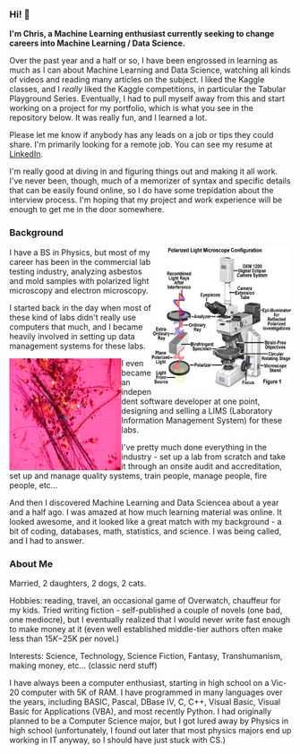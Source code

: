 ### Hi! 👋


**I'm Chris, a Machine Learning enthusiast currently seeking to change careers into Machine Learning / Data Science.**

Over the past year and a half or so, I have been engrossed in learning as much as I can about Machine Learning and Data Science, watching  all kinds of videos and reading many articles on the subject. I liked the Kaggle classes, and I *really* liked the Kaggle competitions, in particular the Tabular Playground Series. Eventually, I had to pull myself away from this and start working on a project for my portfolio, which is what you see in the repository below. It was really fun, and I learned a lot.

Please let me know if anybody has any leads on a job or tips they could share. I'm primarily looking for a remote job. You can see my resume at [LinkedIn](https://www.linkedin.com/in/chris-munch/).

I'm really good at diving in and figuring things out and making it all work. I've never been, though, much of a memorizer of syntax and specific details that can be easily found online, so I do have some trepidation about the interview process. I'm hoping that my project and work experience will be enough to get me in the door somewhere.

### Background

<img align="right"  width="250" height="250" src="./assets/plm-microscope.jpg">

I have a BS in Physics, but most of my career has been in the commercial lab testing industry, analyzing asbestos and mold samples with polarized light microscopy and electron microscopy. 

I started back in the day when most of these kind of labs didn't really use computers that much, and I became heavily involved in setting up data management systems for these labs. 

<img align="left"  width="200" height="200" src="./assets/plm-image.jpg">

I even became an independent software developer at one point, designing and selling a LIMS (Laboratory Information Management System) for these labs. 

I've pretty much done everything in the industry - set up a lab from scratch and take it through an onsite audit and accreditation, set up and manage quality systems, train people, manage people, fire people, etc...

And then I discovered Machine Learning and Data Sciencea about a year and a half ago. I was amazed at how much learning material was online. It looked awesome, and it looked like a great match with my background - a bit of coding, databases, math, statistics, and science. I was being called, and I had to answer.



### About Me


Married, 2 daughters, 2 dogs, 2 cats.


Hobbies: reading, travel, an occasional game of Overwatch, chauffeur for my kids. Tried writing fiction - self-published a couple of novels (one bad, one mediocre), but I eventually realized that I would never write fast enough to make money at it (even well established middle-tier authors often make less than $15K-$25K per novel.)


Interests: Science, Technology, Science Fiction, Fantasy, Transhumanism, making money, etc... (classic nerd stuff)


I have always been a computer enthusiast, starting in high school on a Vic-20 computer with 5K of RAM. I have programmed in many languages over the years, including BASIC, Pascal, DBase IV, C, C++, Visual Basic, Visual Basic for Applications (VBA), and most recently Python. I had originally planned to be a Computer Science major, but I got lured away by Physics in high school (unfortunately, I found out later that most physics majors end up working in IT anyway, so I should have just stuck with CS.)



